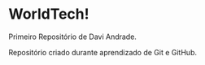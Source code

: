 # WorldTech!
 Primeiro Repositório de Davi Andrade.

 Repositório criado durante aprendizado de Git e GitHub.



